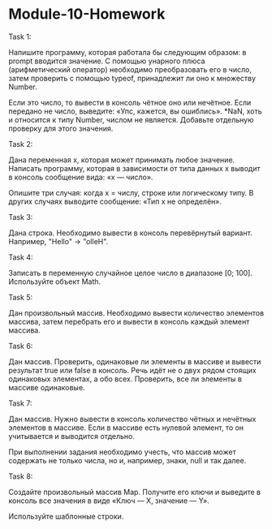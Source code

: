 # Module-10-Homework


Task 1:

Напишите программу, которая работала бы следующим образом: в prompt вводится значение. 
С помощью унарного плюса (арифметический оператор) необходимо преобразовать его в число, 
затем проверить с помощью typeof, принадлежит ли оно к множеству Number.

Если это число, то вывести в консоль чётное оно или нечётное.
Если передано не число, выведите: «Упс, кажется, вы ошиблись».
*NaN, хоть и относится к типу Number, числом не является. Добавьте отдельную проверку для этого значения.


Task 2:

Дана переменная x, которая может принимать любое значение. Написать программу, которая в 
зависимости от типа данных x выводит в консоль сообщение вида: «x — число».

Опишите три случая: когда х = числу, строке или логическому типу. В других случаях выводите 
сообщение: «Тип x не определён».


Task 3:

Дана строка. Необходимо вывести в консоль перевёрнутый вариант. Например, "Hello" -> "olleH".


Task 4:

Записать в переменную случайное целое число в диапазоне [0; 100]. Используйте объект Math.


Task 5:

Дан произвольный массив. Необходимо вывести количество элементов массива, затем перебрать 
его и вывести в консоль каждый элемент массива.


Task 6:

Дан массив. Проверить, одинаковые ли элементы в массиве и вывести результат true или false 
в консоль. Речь идёт не о двух рядом стоящих одинаковых элементах, а обо всех. 
Проверить, все ли элементы в массиве одинаковые.


Task 7:

Дан массив. Нужно вывести в консоль количество чётных и нечётных элементов в массиве. 
Если в массиве есть нулевой элемент, то он учитывается и выводится отдельно. 

При выполнении задания необходимо учесть, что массив может содержать не только числа, 
но и, например, знаки, null и так далее.


Task 8:

Создайте произвольный массив Map. Получите его ключи и выведите в консоль все значения в 
виде «Ключ — Х, значение — Y».

Используйте шаблонные строки.
